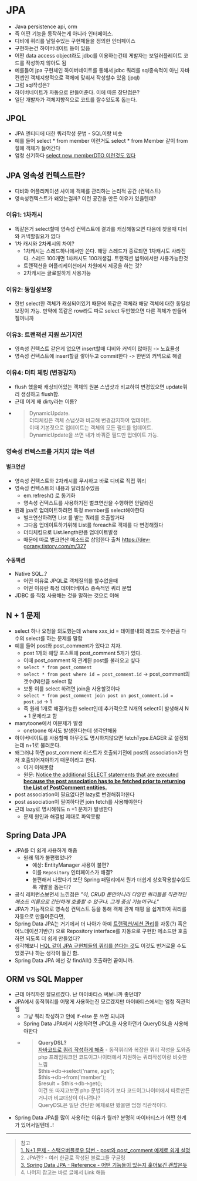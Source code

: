 
# JPA
- Java persistence api, orm
- 즉 어떤 기능을 동작하는게 아니라 인터페이스.
- 디비에 쿼리를 날릴수있는 구현체들을 정의한 인터페이스
- 구현하는건 하이버네이트 등이 있음
- 어떤 data access object라도  jdbc를 이용하는건데 게발자는 보일러플레이트 코드를 작성하지 않아도 됨
- 예를들어 jpa 구현체인 하이버네이트를 통해서 jdbc 쿼리를 sql종속적이 아닌 자바 컨셉인 객체지향적으로 객체에 맞춰서 작성할수 있음 (jpql)
- 그럼 sql작성은?
- 하이버네이트가 자동으로 만들어준다. 이에 따른 장단점은?
- 일단 개발자가 객체지향적으로 코드를 짤수있도록 돕는다.

## JPQL
- JPA 엔티티에 대한 쿼리작성 문법 - SQL이랑 비슷
- 예를 들어 select * from member 이런거도 select * from Member 같이 from 절에 객체가 들어간다
- 엄청 신기하다 [select new memberDTO 이런것도 있다](https://doing7.tistory.com/133#:~:text=%EC%A0%84%EC%B2%B4%20%ED%81%B4%EB%9E%98%EC%8A%A4%EB%AA%85%20%EC%9E%85%EB%A0%A5-,select%20new%20%ED%8C%A8%ED%82%A4%EC%A7%80%EB%AA%85.memberDTO(m.username%2C%20m.age)%20from%20Member%20as%20m,-%F0%9F%8C%B1%C2%A0%EC%97%94%ED%8B%B0%ED%8B%B0%20%ED%95%84%EB%93%9C%EC%9D%98%20%EB%91%90%EA%B0%80%EC%A7%80)

## JPA 영속성 컨텍스트란?
- 디비와 어플리케이션 사이에 객체를 관리하는 논리적 공간 (컨텍스트)
- 영속성컨텍스트가 왜있는걸까? 이런 공간을 만든 이유가 있을텐데?
### 이유1: 1차캐시
  - 똑같은거 select할때 영속성 컨텍스트에 결과를 캐싱해놓으면 다음에 찾을때 디비와 커넥할필요가 없다
  - 1차 캐시와 2차케시의 차이?
      - 1차캐시는 스레드하나에서만 쓴다. 해당 스레드가 종료되면 1차캐시도 사라진다. 스레드 100개면 1차캐시도 100개생김. 트랜잭션 범위에서만 사용가능한것
      - 트랜잭션을 어플리케이션에서 차원에서 제공을 하는 것?
      - 2차캐시는 글로벌하게 사용가능
### 이유2: 동일성보장
  - 한번 select한 객체가 캐싱되어있기 때문에 똑같은 객체라 해당 객체에 대한 동일성 보장이 가능. 만약에 똑같은 row라도 따로 select 두번했으면 다른 객체가 만들어질꺼니까
### 이유3: 트랜잭션 지원 쓰기지연
  - 영속성 컨텍스트 같은게 없으면 insert할때 디비와 커넥이 많아짐 -> 노효율성
  - 영속성 컨텍스트에 insert할걸 쌓아두고 commit한다 -> 한번의 커넥으로 해결
### 이유4: 더티 체킹 (변경감지)
  - flush 했을때 캐싱되어있는 객체의 원본 스냅샷과 비교하여 변경있으면 update쿼리 생성하고 flush함.
  - 근데 이게 왜 dirty라는 이름?
  - > DynamicUpdate.  
    > 더티체킹은 객체 스냅샷과 비교해 변경감지하여 업데이트.  
    > 이때 기본젓으로 업데이트는 객체의 모든 필드를 업데이트.  
    > DynamicUpdate을 쓰면 내가 바꿔준 필드만 업데이트 가능.  

### 영속성 컨텍스트를 거치지 않는 액션

#### 벌크연산
- 영속성 컨텍스트와 2차캐시를 무시하고 바로 디비로 직접 쿼리
- 영속성 컨텍스트의 내용과 달라질수있음
  - em.refresh() 로 동기화
  - 영속성 컨텍스트를 사용하기전 벌크연산을 수행하면 안달라진
- 원래 jpa로 업데이트하려면 특정 member를 select해야한다
  - 벌크연산하려면 List<Member> 를 받는 쿼리를 호출할거다
  - 그다음 업데이트하기위해 List<Member>를 foreach로 객체를 다 변경해줬다
  - 더티체킹으로 List.length만큼 업데이트발생
  - 때문에 따로 벌크연산 메소드로 삽입한다
출처 https://dev-gorany.tistory.com/m/327

#### 수동액션
-  Native SQL..?
   - 어떤 이유로 JPQL로 객체질의를 할수없을때
   - 어떤 이유란 특정 데이터베이스 종속적인 쿼리 문법
 - JDBC 를 직접 사용해는 것을 말하는 것으로 이해

## N + 1 문제
- select 하나 요청을 의도했는데 where xxx_id = 테이블내의 레코드 갯수만큼 다수의 select를 하는 문제를 말함
- 예를 들어 post와 post_comment가 있다고 치자.
    - post 1개와 해당 포스트에 post_comment 5개가 있다.
    - 이때 post_comment 와 관계된 post를 불러오고 싶다
    - `select * from post_comment`
    - `select * from post where id = post_comment.id` -> post_comment의 갯수(N)만큼 select 함
    - 보통 이를 select 하려면 join을 사용할것이다
    - `select * from post_comment join post on post_comment.id = post.id` -> 1
    - 즉 원래 1개로 해결가능한 select인데 추가적으로 N개의 select이 발생해서 N + 1 문제라고 함
- manytoone에서 이문제가 발생
    - onetoone 에서도 발생한다는데 생각안해봄
- 하이버네이트를 사용할때 아무것도 명시하지않으면 fetchType.EAGER 로 설정되는데 n+1로 불러온다.
- 왜그러냐 하면 post_comment 리스트가 호출되기전에 post의 association가 먼저 호출되어져야하기 때문이라고 한다.
    - 이거 이해못함
    - 원문: [Notice the additional SELECT statements that are executed **because the post association has to be fetched prior to returning the List of PostComment entities.**](https://stackoverflow.com/questions/97197/what-is-the-n1-selects-problem-in-orm-object-relational-mapping/39696775#:~:text=WHERE%20p.id%20%3D%204-,Notice%20the%20additional%20SELECT%20statements%20that%20are%20executed%20because%20the%20post%20association%20has%20to%20be%20fetched%20prior%20to%20returning%20the%20List%20of%20PostComment%20entities.,-Unlike%20the%20default)
- post association이 필요없다면 lazy로 변경해줘야한다 
- post association이 필여하다면 join fetch를 사용해야한다
- 근데 lazy로 명시해줘도 n +1 문제가 발생한다
    - 문제 원인과 해결법 제대로 파악못함

## Spring Data JPA
- JPA를 더 쉽게 사용하게 해줌
    - 원래 뭐가 불편했었나?
        - 예상: EntityManager 사용이 불편?
        - 이를 `Repository` 인터페이스가 해결?
        - 불편해서 나왔다기 보단 Spring 패밀리에서 뭔가 더쉽게 상호작용할수있도록 개발을 돕는다?
- 공식 레퍼런스보면서 느낀점은 _"아, CRUD 뿐만아니라 다양한 쿼리들을 직관적인 메소드 이름으로 간단하게 호출할 수 있구나. 그게 중심 기능이구나."_
- JPA가 기능적으로 영속성 컨텍스트 등을 통해 객체 관계 매핑 을 쉽게하여 쿼리를 자동으로 만들어준다면,
- Spring Data JPA는 거기에서 더 나아가 아예 [트랜잭션/세션 관리](https://onecellboy.tistory.com/349#:~:text=hibernate%20%EB%A5%BC%20%ED%86%B5%ED%95%9C%20%EC%BF%BC%EB%A6%AC%20%EC%8B%A4%ED%96%89)를 자동(?) 혹은 어노테이션기반(?) 으로 Repository interface를 자동으로 구현한 메소드만 호출하면 되도록 더 쉽게 만들었다?
- 생각해보니 [HQL 같이 JPA 구현체들의 쿼리를 쓴다는 것](https://null486.tistory.com/17)도 이것도 번거로울 수도 있겠구나 하는 생각이 들긴 함.
- Spring Data JPA 에선 걍 findAll() 호출하면 끝이니까.


## ORM vs SQL Mapper

- 근데 아직까진 잘모르곘다. 난 마이바티스 써보니까 좋던데?
- JPA에서 동적쿼리를 어떻게 사용하는진 모르겠지만 마이바티스에서는 엄청 직관적임
    - 그냥 쿼리 작성하고 안에 if-else 문 쓰면 되니까
    - Spring Data JPA에서 사용하려면 JPQL을 사용하던가 QueryDSL을 사용해야한다
    - > **QueryDSL?**    
    [자바코드로 쿼리 작성하게 해줌](https://doing7.tistory.com/123#:~:text=%F0%9F%8C%B1-,JPQL%20vs%20Querydsl%20%EB%B9%84%EA%B5%90,-%EC%BF%BC%EB%A6%AC%EB%A5%BC%20%EC%9E%90%EB%B0%94%EC%BD%94%EB%93%9C%EB%A1%9C%20%EC%9E%91%EC%84%B1%ED%95%9C) - 동적쿼리와 복잡한 쿼리 작성을 도와줌   
    php 프레임워크인 코드이그나이터에서 지원하는 쿼리작성이랑 비슷한 느낌   
    $this->db->select('name, age');   
    $this->db->from('member');   
    $result = $this->db->get();   
    이건 또 따지고보면 php 문법이라기 보다 코드이그나이터에서 따로만든 거니까 비교대상이 아니려나?   
    QueryDSL은 일단 간단한 예제로만 봤을땐 엄청 직관적이다.   
- Spring Data JPA를 많이 사용하는 이유가 뭘까? 분명히 마이바티스가 어떤 한계가 있어서일텐데..!

    

---
> 참고   
> [1. N+1 문제 - 스택오버플로우 답변 - post와 post_comment 예제로 쉽게 설명](https://stackoverflow.com/a/39696775/14058876)   
> 2. JPA란? - 여러 한글로 작성된 블로그들 구글링   
> [3. Spring Data JPA - Reference - 어떤 기능들이 있는지 훑어보긴 괜찮은듯](https://docs.spring.io/spring-data/jpa/docs/current/reference/html/#repositories.create-instances)   
> 4. 나머지 참고는 바로 글에서 Link 해둠   
